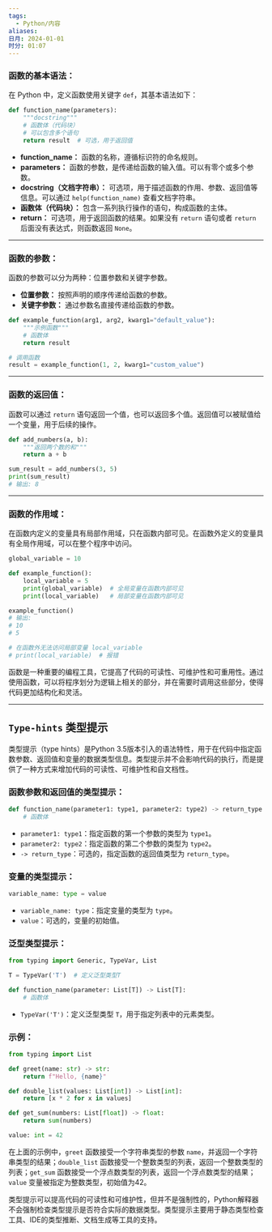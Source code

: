 ```yaml
---
tags:
  - Python/内容
aliases: 
日月: 2024-01-01
时分: 01:07
---
```

### 函数的基本语法：

在 Python 中，定义函数使用关键字 `def`，其基本语法如下：

```python
def function_name(parameters):
    """docstring"""
    # 函数体（代码块）
    # 可以包含多个语句
    return result  # 可选，用于返回值
```

- **function_name：** 函数的名称，遵循标识符的命名规则。
- **parameters：** 函数的参数，是传递给函数的输入值。可以有零个或多个参数。
- **docstring（文档字符串）：** 可选项，用于描述函数的作用、参数、返回值等信息。可以通过 `help(function_name)` 查看文档字符串。
- **函数体（代码块）：** 包含一系列执行操作的语句，构成函数的主体。
- **return：** 可选项，用于返回函数的结果。如果没有 `return` 语句或者 `return` 后面没有表达式，则函数返回 `None`。

---
### 函数的参数：

函数的参数可以分为两种：位置参数和关键字参数。

- **位置参数：** 按照声明的顺序传递给函数的参数。
- **关键字参数：** 通过参数名直接传递给函数的参数。

```python
def example_function(arg1, arg2, kwarg1="default_value"):
    """示例函数"""
    # 函数体
    return result

# 调用函数
result = example_function(1, 2, kwarg1="custom_value")
```

---
### 函数的返回值：

函数可以通过 `return` 语句返回一个值，也可以返回多个值。返回值可以被赋值给一个变量，用于后续的操作。

```python
def add_numbers(a, b):
    """返回两个数的和"""
    return a + b

sum_result = add_numbers(3, 5)
print(sum_result)
# 输出: 8
```

---
### 函数的作用域：

在函数内定义的变量具有局部作用域，只在函数内部可见。在函数外定义的变量具有全局作用域，可以在整个程序中访问。

```python
global_variable = 10

def example_function():
    local_variable = 5
    print(global_variable)  # 全局变量在函数内部可见
    print(local_variable)   # 局部变量在函数内部可见

example_function()
# 输出:
# 10
# 5

# 在函数外无法访问局部变量 local_variable
# print(local_variable)  # 报错
```

函数是一种重要的编程工具，它提高了代码的可读性、可维护性和可重用性。通过使用函数，可以将程序划分为逻辑上相关的部分，并在需要时调用这些部分，使得代码更加结构化和灵活。

---
## `Type-hints` 类型提示

类型提示（type hints）是Python 3.5版本引入的语法特性，用于在代码中指定函数参数、返回值和变量的数据类型信息。类型提示并不会影响代码的执行，而是提供了一种方式来增加代码的可读性、可维护性和自文档性。

### 函数参数和返回值的类型提示：

```python
def function_name(parameter1: type1, parameter2: type2) -> return_type:
    # 函数体
```

- `parameter1: type1`：指定函数的第一个参数的类型为 `type1`。
- `parameter2: type2`：指定函数的第二个参数的类型为 `type2`。
- `-> return_type`：可选的，指定函数的返回值类型为 `return_type`。

### 变量的类型提示：

```python
variable_name: type = value
```

- `variable_name: type`：指定变量的类型为 `type`。
- `value`：可选的，变量的初始值。

### 泛型类型提示：

```python
from typing import Generic, TypeVar, List

T = TypeVar('T')  # 定义泛型类型T

def function_name(parameter: List[T]) -> List[T]:
    # 函数体
```

- `TypeVar('T')`：定义泛型类型 `T`，用于指定列表中的元素类型。

### 示例：

```python
from typing import List

def greet(name: str) -> str:
    return f"Hello, {name}"

def double_list(values: List[int]) -> List[int]:
    return [x * 2 for x in values]

def get_sum(numbers: List[float]) -> float:
    return sum(numbers)

value: int = 42
```

在上面的示例中，`greet` 函数接受一个字符串类型的参数 `name`，并返回一个字符串类型的结果；`double_list` 函数接受一个整数类型的列表，返回一个整数类型的列表；`get_sum` 函数接受一个浮点数类型的列表，返回一个浮点数类型的结果；`value` 变量被指定为整数类型，初始值为42。

类型提示可以提高代码的可读性和可维护性，但并不是强制性的，Python解释器不会强制检查类型提示是否符合实际的数据类型。类型提示主要用于静态类型检查工具、IDE的类型推断、文档生成等工具的支持。